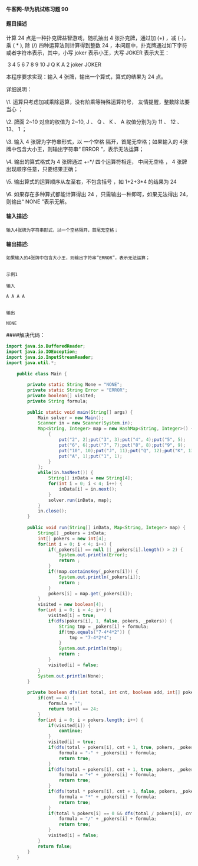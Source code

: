 #### 牛客网-华为机试练习题 90

#### 题目描述

计算 24 点是一种扑克牌益智游戏，随机抽出 4 张扑克牌，通过加 (+) ，减 (-)，乘 ( * ),  除 (/) 四种运算法则计算得到整数 24 ，本问题中，扑克牌通过如下字符或者字符串表示，其中，小写 joker 表示小王，大写 JOKER 表示大王：  

​                   3 4 5 6 7 8 9 10 J Q K A 2 joker JOKER

本程序要求实现：输入 4 张牌，输出一个算式，算式的结果为 24 点。  

详细说明：  

\1. 运算只考虑加减乘除运算，没有阶乘等特殊运算符号， 友情提醒，整数除法要当心 ；  

\2. 牌面 2~10 对应的权值为 2~10, J 、 Q 、 K 、 A 权值分别为为 11 、 12 、 13、 1 ；  

\3. 输入 4 张牌为字符串形式，以 一个空格 隔开，首尾无空格；如果输入的 4张牌中包含大小王，则输出字符串“ ERROR ”，表示无法运算；  

\4. 输出的算式格式为 4 张牌通过 +-*/ 四个运算符相连， 中间无空格 ， 4 张牌出现顺序任意，只要结果正确；  

\5. 输出算式的运算顺序从左至右，不包含括号 ，如 1+2+3*4 的结果为 24

\6. 如果存在多种算式都能计算得出 24 ，只需输出一种即可，如果无法得出 24，则输出“ NONE ”表示无解。

#### 输入描述:

```
输入4张牌为字符串形式，以一个空格隔开，首尾无空格；
```

#### 输出描述:

```
如果输入的4张牌中包含大小王，则输出字符串“ERROR”，表示无法运算； 


示例1

输入

A A A A


输出

NONE
```
####解决代码：
```java
import java.io.BufferedReader;
import java.io.IOException;
import java.io.InputStreamReader;
import java.util.*;
 
    public class Main {
 
        private static String None = "NONE";
        private static String Error = "ERROR";
        private boolean[] visited;
        private String formula;
 
        public static void main(String[] args) {
            Main solver = new Main();
            Scanner in = new Scanner(System.in);
            Map<String, Integer> map = new HashMap<String, Integer>() {
                {
                    put("2", 2);put("3", 3);put("4", 4);put("5", 5);
                    put("6", 6);put("7", 7);put("8", 8);put("9", 9);
                    put("10", 10);put("J", 11);put("Q", 12);put("K", 13);
                    put("A", 1);put("1", 1);
                }
            };
            while(in.hasNext()) {
                String[] inData = new String[4];
                for(int i = 0; i < 4; i++) {
                    inData[i] = in.next();
                }
                solver.run(inData, map);
            }
            in.close();
        }
 
        public void run(String[] inData, Map<String, Integer> map) {
            String[] _pokers = inData;
            int[] pokers = new int[4];
            for(int i = 0; i < 4; i++) {
                if(_pokers[i] == null || _pokers[i].length() > 2) {
                    System.out.println(Error);
                    return ;
                }
                if(!map.containsKey(_pokers[i])) {
                    System.out.println(_pokers[i]);
                    return ;
                }
                pokers[i] = map.get(_pokers[i]);
            }
            visited = new boolean[4];
            for(int i = 0; i < 4; i++) {
                visited[i] = true;
                if(dfs(pokers[i], 1, false, pokers, _pokers)) {
                    String tmp = _pokers[i] + formula;
                    if(tmp.equals("7-4*4*2")) {
                        tmp = "7-4*2*4";
                    }
                    System.out.println(tmp);
                    return ;
                }
                visited[i] = false;
            }
            System.out.println(None);
        }
 
        private boolean dfs(int total, int cnt, boolean add, int[] pokers, String[] _pokers) {
            if(cnt == 4) {
                formula = "";
                return total == 24;
            }
            for(int i = 0; i < pokers.length; i++) {
                if(visited[i]) {
                    continue;
                }
                visited[i] = true;
                if(dfs(total - pokers[i], cnt + 1, true, pokers, _pokers)) {
                    formula = "-" + _pokers[i] + formula;
                    return true;
                }
                if(dfs(total + pokers[i], cnt + 1, true, pokers, _pokers)) {
                    formula = "+" + _pokers[i] + formula;
                    return true;
                }
                if(dfs(total * pokers[i], cnt + 1, false, pokers, _pokers)) {
                    formula = "*" + _pokers[i] + formula;
                    return true;
                }
                if(total % pokers[i] == 0 && dfs(total / pokers[i], cnt + 1, false, pokers, _pokers)) {
                    formula = "/" + _pokers[i] + formula;
                    return true;
                }
                visited[i] = false;
            }
            return false;
        }
    }
```